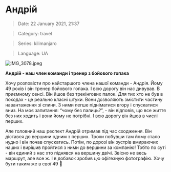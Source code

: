 # Андрій

> Date: 22 January 2021, 21:37

> Category: travel

> Series: kilimanjaro

> Language: UA

![IMG_3078.jpeg](https://res.craft.do/user/full/b5a256f3-51ff-c8e5-10fe-9343b6a0451d/1EE38A6A-1F76-4925-BBBD-3E8FA7C3CAFB_2/IMG_3078.jpeg)

**Андрій - наш член команди і тренер з бойового гопака**

Хочу розповісти про найстаршого члена нашої команди - Андрія. Йому 49 років і він тренер бойового гопака. І всю дорогу він нас дивував. В приємному сенсі. Він йшов без трекінгових палок. Для тих хто не був в походах - це реально класні штуки. Вони дозволяють змістити частину навантаження зі спини. З ними легше підніматися вгору і спускатися вниз. На моє запитання: “чому без палиць?”, - він відповів, що все життя без них ходить і вони йому не потрібні. І всю дорогу він йшов в числі перших.

Але головний наш респект Андрій отримав під час сходження. Він дістався до вершини одним з перших. Трохи побувши там йому стало нудно і він почав спускатись. Потім, по дорозі він зустрів вмираючих наших і вирішив пройтися з ними до вершини за компанію! Тобто по суті - він єдиний з нас хто піднявся на вершину двічі. Звісно не весь маршрут, але все ж. І в добавок зробив цю офігезную фотографію. Хочу бути таким же в свої 49 💪

